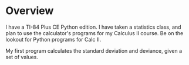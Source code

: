 # Overview
I have a TI-84 Plus CE Python edition. I have taken a statistics class, and plan to use the calculator's programs for my Calculus II course. Be on the lookout for Python programs for Calc II.

My first program calculates the standard deviation and deviance, given a set of values. 
